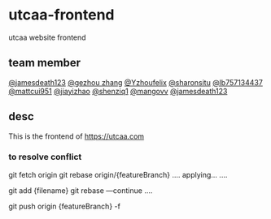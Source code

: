 # utcaa-frontend

utcaa website frontend

## team member

[@jamesdeath123](https://github.com/jamesdeath123)
[@gezhou zhang](https://github.com/gezhouz)
[@Yzhoufelix](https://github.com/Yzhoufelix)
[@sharonsitu](https://github.com/sharonsitu)
[@lb757134437](https://github.com/lb757134437)
[@mattcui951](http://github.com/mattcui951)
[@jiayizhao](https://github.com/JiayiZhaoUofT)
[@shenziq1](https://github.com/shenziq1)
[@mangovv](https://github.com/mangovv)
[@jamesdeath123](https://github.com/jamesdeath123)

## desc

This is the frontend of https://utcaa.com

### to resolve conflict
git fetch origin
git rebase origin/{featureBranch}
....
applying…
....

git add {filename}
git rebase —continue
....

git push origin {featureBranch} -f

